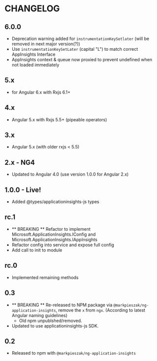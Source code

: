 # CHANGELOG

## 6.0.0
- Deprecation warning added for `instrumentationKeySetlater` (will be removed in next major version(?))
- Use `instrumentationKeySetLater` (capital "L") to match correct AppInsights Interface
- AppInsights context & queue now proxied to prevent undefined when not loaded immediately

## 5.x
- for Angular 6.x with Rxjs 6.1+

## 4.x
- Angular 5.x with Rxjs 5.5+ (pipeable operators)

## 3.x
- Angular 5.x (with older rxjs < 5.5)

## 2.x - NG4
- Updated to Angular 4.0 (use version 1.0.0 for Angular 2.x)

## 1.0.0 - Live!
- Added @types/applicationinsights-js types

## rc.1

- ** BREAKING ** Refactor to implement Microsoft.ApplicationInsights.IConfig and Microsoft.ApplicationInsights.IAppInsights
- Refactor config into service and expose full config
- Add call to init to module

## rc.0

- Implemented remaining methods


## 0.3

- ** BREAKING ** Re-released to NPM package via `@markpieszak/ng-application-insights`, remove the `x` from `ngx`. (According to latest Angular naming guidelines)
  - Old npm unpublshed/removed. 
- Updated to use applicationinsights-js SDK.

## 0.2

- Released to npm with `@markpieszak/ng-application-insights` 